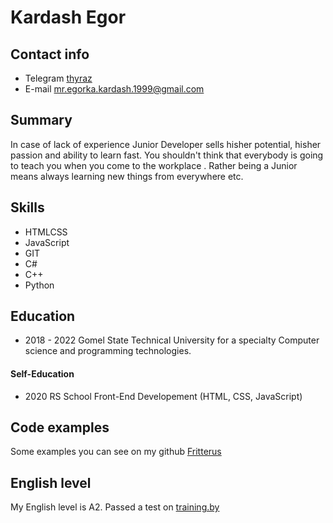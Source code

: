 # Kardash Egor

## Contact info
 + Telegram [thyraz](httpst.methyraz)
 + E-mail [mr.egorka.kardash.1999@gmail.com](mailto:mr.egorka.kardash.1999@gmail.com)
 
 ## Summary
 In case of lack of experience  Junior Developer sells hisher potential, hisher passion and ability to learn fast. You shouldn't think that everybody is going to teach you when you come to the workplace . Rather being a Junior means always
learning new things from everywhere etc.
 
 ## Skills
  + HTMLCSS
  + JavaScript
  + GIT
  + C#
  + C++
  + Python
  
 ## Education
  + 2018 - 2022 Gomel State Technical University for a specialty Computer science and programming technologies.
  
 #### Self-Education
  + 2020 RS School Front-End Developement (HTML, CSS, JavaScript)
 
 ## Code examples
 Some examples you can see on my github [Fritterus](https://github.com/Fritterus)
 
 ## English level
 My English level is A2. Passed a test on [training.by](https://training.by)
